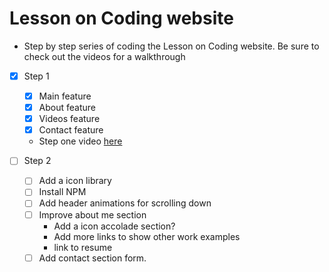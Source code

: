 # Lesson on Coding website
- Step by step series of coding the Lesson on Coding website. Be sure to check out the videos for a walkthrough

- [x] Step 1
    - [x] Main feature
    - [x] About feature
    - [x] Videos feature
    - [x] Contact feature
    - Step one video [here](https://youtu.be/m8r-co6aepo)
 
 - [ ] Step 2
    - [ ] Add a icon library
    - [ ] Install NPM
    - [ ] Add header animations for scrolling down
    - [ ] Improve about me section
        - Add a icon accolade section?
        - Add more links to show other work examples 
        - link to resume
    - [ ] Add contact section form.
